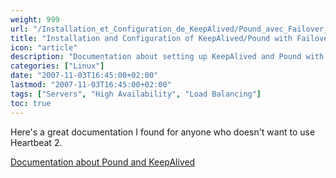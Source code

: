 ```yaml
---
weight: 999
url: "/Installation_et_Configuration_de_KeepAlived/Pound_avec_Failover_et_support_de_session/"
title: "Installation and Configuration of KeepAlived/Pound with Failover and Session Support"
icon: "article"
description: "Documentation about setting up KeepAlived and Pound with failover and session support as an alternative to Heartbeat 2."
categories: ["Linux"]
date: "2007-11-03T16:45:00+02:00"
lastmod: "2007-11-03T16:45:00+02:00"
tags: ["Servers", "High Availability", "Load Balancing"]
toc: true
---
```


Here's a great documentation I found for anyone who doesn't want to use Heartbeat 2.

[Documentation about Pound and KeepAlived](/pdf/ha_pound-keepalived.pdf)